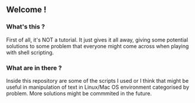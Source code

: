 ## Welcome !

### What's this ?

First of all, it's NOT a tutorial. It just gives it all away, giving some potential solutions to some problem that everyone might come across when playing with shell scripting. 

### What are in there ?

Inside this repository are some of the scripts I used or I think that might be useful in manipulation of text in Linux/Mac OS environment categorised by problem. More solutions might be commmited in the future.


